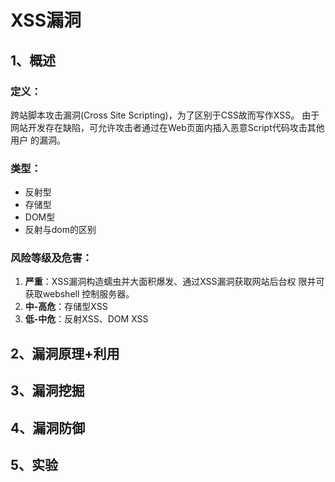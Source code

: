 # XSS漏洞

## 1、概述

### 定义：

跨站脚本攻击漏洞(Cross Site Scripting)，为了区别于CSS故而写作XSS。
由于网站开发存在缺陷，可允许攻击者通过在Web页面内插入恶意Script代码攻击其他用户
的漏洞。

### 类型：

- 反射型
- 存储型
- DOM型
- 反射与dom的区别

### 风险等级及危害：

1. **严重**：XSS漏洞构造蠕虫并大面积爆发、通过XSS漏洞获取网站后台权
限并可获取webshell 控制服务器。
2. **中-高危**：存储型XSS
3. **低-中危**：反射XSS、DOM XSS

## 2、漏洞原理+利用



## 3、漏洞挖掘

## 4、漏洞防御

## 5、实验

